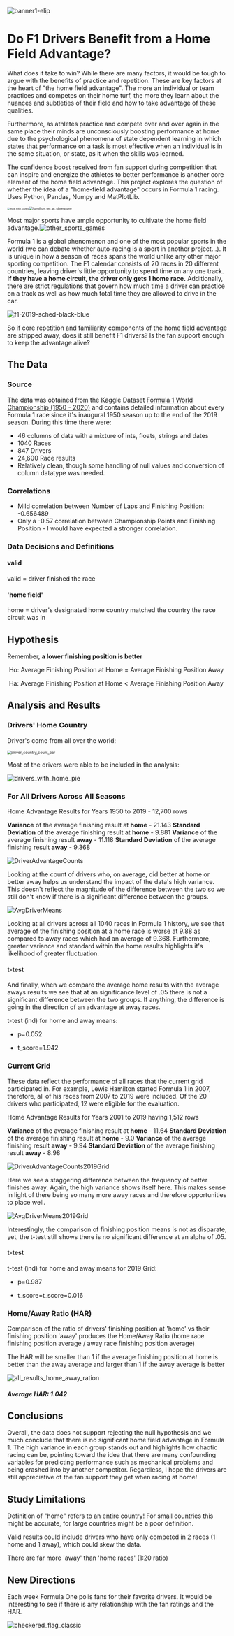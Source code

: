 ![banner1-elip](img/readme/banner1-elip.png)


# Do F1 Drivers Benefit from a Home Field Advantage?

What does it take to win? While there are many factors, it would be tough to argue with the benefits of practice and repetition. These are key factors at the heart of "the home field advantage". The more an individual or team practices and competes on their home turf, the more they learn about the nuances and subtleties of their field and how to take advantage of these qualities. 

Furthermore, as athletes practice and compete over and over again in the same place their minds are unconsciously boosting performance at home due to the psychological phenomena of state dependent learning in which states that performance on a task is most effective when an individual is in the same situation, or state, as it  when the skills was learned. 

The confidence boost received from fan support during competition that can inspire and energize the athletes to better performance is another core element of the home field advantage. This project explores the question of whether the idea of a "home-field advantage" occurs in Formula 1 racing. Uses Python, Pandas, Numpy and MatPlotLib.

<img src="/home/cgridley/Galvanize/repos/capstones/Formula-One-Home-Advantage/img/readme/max_with_crowd.png" alt="max_with_crowd" style="zoom:40%;" /><img src="/home/cgridley/Galvanize/repos/capstones/Formula-One-Home-Advantage/img/readme/hamilton_wc_at_silverstone.jpg" alt="hamilton_wc_at_silverstone" style="zoom:50%;" />


Most major sports have ample opportunity to cultivate the home field advantage.![other_sports_games](img/readme/other_sports_games.png)

Formula 1 is a global phenomenon and one of the most popular sports in the world (we can debate whether auto-racing is a sport in another project...). It is unique in how a season of races spans the world unlike any other major sporting competition. The F1 calendar consists of 20 races in 20 different countries, leaving driver's little opportunity to spend time on any one track. **If they have a home circuit, the driver only gets 1 home race.** Additionally, there are strict regulations that govern how much time a driver can practice on a track as well as how much total time they are allowed to drive in the car.

![f1-2019-sched-black-blue](img/readme/f1-2019-sched-black-blue.png)

So if core repetition and familiarity components of the home field advantage are stripped away, does it still benefit F1 drivers? Is the fan support enough to keep the advantage alive?



## The Data

### Source

The data was obtained from the Kaggle Dataset <a href='https://www.kaggle.com/rohanrao/formula-1-world-championship-1950-2020#constructor_results.csv'>Formula 1 World Championship (1950 - 2020)</a> and contains detailed information about every Formula 1 race since it's inaugural 1950 season up to the end of the 2019 season. During this time there were:

-  46 columns of data with a mixture of ints, floats, strings and dates
- 1040 Races
- 847 Drivers
- 24,600 Race results
- Relatively clean, though some handling of null values and conversion of column datatype was needed.

### Correlations

- Mild correlation between Number of Laps and Finishing Position: -0.656489
- Only a -0.57 correlation between Championship Points and Finishing Position - I would have expected a stronger correlation.

### Data Decisions and Definitions

#### valid

valid = driver finished the race

#### 'home field'

home = driver's designated home country matched the country the race circuit was in



## Hypothesis

Remember, **a lower finishing position is better**

​	Ho: Average Finishing Position at Home = Average Finishing Position Away

​	Ha: Average Finishing Position at Home < Average Finishing Position Away	



## Analysis and Results

### Drivers' Home Country

Driver's come from all over the world:

<img src="img/driver_country_count_bar.png" alt="driver_country_count_bar" style="zoom:60%;" />

Most of the drivers were able to be included in the analysis:

![drivers_with_home_pie](img/drivers_with_home_pie.png)



### For All Drivers Across All Seasons

Home Advantage Results for Years 1950 to 2019 - 12,700 rows

**Variance** of the average finishing result at **home**  - 21.143
**Standard Deviation** of the average finishing result at **home** -  9.881
**Variance** of the average finishing result **away** - 11.118
**Standard Deviation** of the average finishing result **away** - 9.368

![DriverAdvantageCounts](img/DriverAdvantageCountsAllYears.png)

Looking at the count of drivers who, on average, did better at home or better away helps us understand the impact of the data's high variance. This doesn't reflect the magnitude of the difference between the two so we still don't know if there is a significant difference between the groups.

![AvgDriverMeans](img/AvgDriverMeansAllYears.png)

Looking at all drivers across all 1040 races in Formula 1 history, we see that average of the finishing position at a home race is worse at 9.88 as compared to away races which had an average of 9.368. Furthermore, greater variance and standard within the home results highlights it's likelihood of greater fluctuation.

#### t-test

And finally, when we compare the average home results with the average aways results we see that at an significance level of .05 there is not a significant difference between the two groups. If anything, the difference is going in the direction of an advantage at away races.

t-test (ind) for home and away means: 

- p=0.052

- t_score=1.942

  

### Current Grid 

These data reflect the performance of all races that the current grid participated in. For example, Lewis Hamilton started Formula 1 in 2007, therefore, all of his races from 2007 to 2019 were included. Of the 20 drivers who participated, 12 were eligible for the evaluation.

Home Advantage Results for Years 2001 to 2019 having 1,512 rows

**Variance** of the average finishing result at **home**  - 11.64
**Standard Deviation** of the average finishing result at **home** -  9.0
**Variance** of the average finishing result **away** - 9.94
**Standard Deviation** of the average finishing result **away** - 8.98

![DriverAdvantageCounts2019Grid](/home/cgridley/Galvanize/repos/capstones/Formula-One-Home-Advantage/img/DriverAdvantageCounts2019Grid.png)

Here we see a staggering difference between the frequency of better finishes away. Again, the high variance shows itself here. This makes sense in light of there being so many more away races and therefore opportunities to place well.

![AvgDriverMeans2019Grid](/home/cgridley/Galvanize/repos/capstones/Formula-One-Home-Advantage/img/AvgDriverMeans2019Grid.png)

Interestingly, the comparison of finishing position means is not as disparate, yet, the t-test still shows there is no significant difference at an alpha of .05.

#### t-test

t-test (ind) for home and away means for 2019 Grid: 

- p=0.987

- t_score=t_score=0.016



### Home/Away Ratio (HAR)

Comparison of the ratio of drivers' finishing position at 'home' vs their finishing position 'away' produces the Home/Away Ratio (home race finishing position average / away race finishing position average)

The HAR will be smaller than 1 if the average finishing position at home is better than the away average and larger than 1 if the away average is better

![all_results_home_away_ration](img/all_results_home_away_rationAllYears.png)



##### 		Average HAR: 1.042



## Conclusions

Overall, the data does not support rejecting the null hypothesis and we much conclude that there is no significant home field advantage in Formula 1. The high variance in each group stands out and highlights how chaotic racing can be, pointing toward the idea that there are many confounding variables for predicting performance such as mechanical problems and being crashed into by another competitor. Regardless, I hope the drivers are still appreciative of the fan support they get when racing at home!

## Study Limitations

Definition of "home" refers to an entire country! For small countries this might be accurate, for large countries might be a poor definition.

Valid results could include drivers who have only competed in 2 races (1 home and 1 away), which could skew the data.

There are far more 'away' than 'home races' (1:20 ratio)

## New Directions

Each week Formula One polls fans for their favorite drivers. It would be interesting to see if there is any relationship with the fan ratings and the HAR.



![checkered_flag_classic](/home/cgridley/Galvanize/repos/capstones/Formula-One-Home-Advantage/img/readme/checkered_flag_classic.jpg)





















